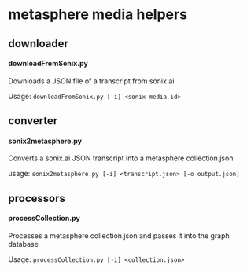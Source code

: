 # metasphere media helpers

## downloader
#### downloadFromSonix.py
Downloads a JSON file of a transcript from sonix.ai

Usage: ```downloadFromSonix.py [-i] <sonix media id>```


## converter
#### sonix2metasphere.py
Converts a sonix.ai JSON transcript into a metasphere collection.json

usage: ```sonix2metasphere.py [-i] <transcript.json> [-o output.json]```


## processors
#### processCollection.py
Processes a metasphere collection.json and passes it into the graph database

Usage: ```processCollection.py [-i] <collection.json>```

##